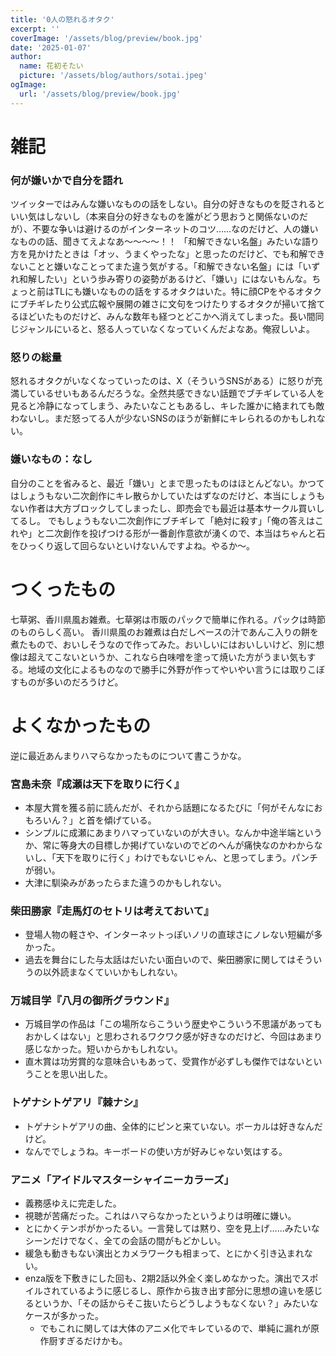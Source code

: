 ```yaml
---
title: '0人の怒れるオタク'
excerpt: ''
coverImage: '/assets/blog/preview/book.jpg'
date: '2025-01-07'
author:
  name: 花初そたい
  picture: '/assets/blog/authors/sotai.jpeg'
ogImage:
  url: '/assets/blog/preview/book.jpg'
---
```

# 雑記
### 何が嫌いかで自分を語れ
ツイッターではみんな嫌いなものの話をしない。自分の好きなものを貶されるといい気はしないし（本来自分の好きなものを誰がどう思おうと関係ないのだが）、不要な争いは避けるのがインターネットのコツ……なのだけど、人の嫌いなものの話、聞きてえよなあ～～～～！！
「和解できない名盤」みたいな語り方を見かけたときは「オッ、うまくやったな」と思ったのだけど、でも和解できないことと嫌いなことってまた違う気がする。「和解できない名盤」には「いずれ和解したい」という歩み寄りの姿勢があるけど、「嫌い」にはないもんな。ちょっと前はTLにも嫌いなものの話をするオタクはいた。特に顔CPをやるオタクにブチギレたり公式広報や展開の雑さに文句をつけたりするオタクが掃いて捨てるほどいたものだけど、みんな数年も経つとどこかへ消えてしまった。長い間同じジャンルにいると、怒る人っていなくなっていくんだよなあ。俺寂しいよ。

### 怒りの総量
怒れるオタクがいなくなっていったのは、X（そういうSNSがある）に怒りが充満しているせいもあるんだろうな。全然共感できない話題でブチギレている人を見ると冷静になってしまう、みたいなこともあるし、キレた誰かに絡まれても敵わないし。まだ怒ってる人が少ないSNSのほうが新鮮にキレられるのかもしれない。

### 嫌いなもの：なし
自分のことを省みると、最近「嫌い」とまで思ったものはほとんどない。かつてはしょうもない二次創作にキレ散らかしていたはずなのだけど、本当にしょうもない作者は大方ブロックしてしまったし、即売会でも最近は基本サークル買いしてるし。
でもしょうもない二次創作にブチギレて「絶対に殺す」「俺の答えはこれや」と二次創作を投げつける形が一番創作意欲が湧くので、本当はちゃんと石をひっくり返して回らないといけないんですよね。やるか～。

# つくったもの
七草粥、香川県風お雑煮。七草粥は市販のパックで簡単に作れる。パックは時節のものらしく高い。
香川県風のお雑煮は白だしベースの汁であんこ入りの餅を煮たもので、おいしそうなので作ってみた。おいしいにはおいしいけど、別に想像は超えてこないというか、これなら白味噌を塗って焼いた方がうまい気もする。地域の文化によるものなので勝手に外野が作ってやいやい言うには取りこぼすものが多いのだろうけど。

# よくなかったもの
逆に最近あんまりハマらなかったものについて書こうかな。

### 宮島未奈『成瀬は天下を取りに行く』
- 本屋大賞を獲る前に読んだが、それから話題になるたびに「何がそんなにおもろいん？」と首を傾げている。
- シンプルに成瀬にあまりハマっていないのが大きい。なんか中途半端というか、常に等身大の目標しか掲げていないのでどのへんが痛快なのかわからないし、「天下を取りに行く」わけでもないじゃん、と思ってしまう。パンチが弱い。
- 大津に馴染みがあったらまた違うのかもしれない。

### 柴田勝家『走馬灯のセトリは考えておいて』
- 登場人物の軽さや、インターネットっぽいノリの直球さにノレない短編が多かった。
- 過去を舞台にした与太話はだいたい面白いので、柴田勝家に関してはそういうの以外読まなくていいかもしれない。

### 万城目学『八月の御所グラウンド』
- 万城目学の作品は「この場所ならこういう歴史やこういう不思議があってもおかしくはない」と思わされるワクワク感が好きなのだけど、今回はあまり感じなかった。短いからかもしれない。
- 直木賞は功労賞的な意味合いもあって、受賞作が必ずしも傑作ではないということを思い出した。

### トゲナシトゲアリ『棘ナシ』
- トゲナシトゲアリの曲、全体的にピンと来ていない。ボーカルは好きなんだけど。
- なんででしょうね。キーボードの使い方が好みじゃない気はする。

### アニメ「アイドルマスターシャイニーカラーズ」
- 義務感ゆえに完走した。
- 視聴が苦痛だった。これはハマらなかったというよりは明確に嫌い。
- とにかくテンポがかったるい。一言発しては黙り、空を見上げ……みたいなシーンだけでなく、全ての会話の間がもどかしい。
- 緩急も動きもない演出とカメラワークも相まって、とにかく引き込まれない。
- enza版を下敷きにした回も、2期2話以外全く楽しめなかった。演出でスポイルされているように感じるし、原作から抜き出す部分に思想の違いを感じるというか、「その話からそこ抜いたらどうしようもなくない？」みたいなケースが多かった。
  - でもこれに関しては大体のアニメ化でキレているので、単純に漏れが原作厨すぎるだけかも。

